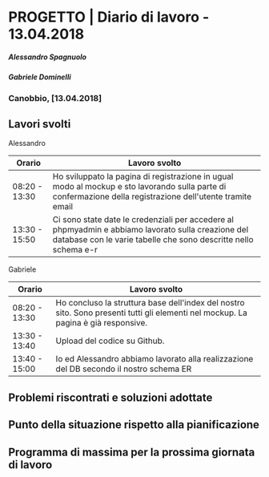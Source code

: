 # PROGETTO | Diario di lavoro - 13.04.2018
##### Alessandro Spagnuolo
##### Gabriele Dominelli
### Canobbio, [13.04.2018]

## Lavori svolti
Alessandro

|Orario        |Lavoro svolto                 |
|--------------|------------------------------|
|08:20 - 13:30 |Ho sviluppato la pagina di registrazione in ugual modo al mockup e sto lavorando sulla parte di confermazione della registrazione dell'utente tramite email|
|13:30 - 15:50 |Ci sono state date le credenziali per accedere al phpmyadmin e abbiamo lavorato sulla creazione del database con le varie tabelle che sono descritte nello schema e-r|

Gabriele

|Orario        |Lavoro svolto                 |
|--------------|------------------------------|
|08:20 - 13:30 |Ho concluso la struttura base dell'index del nostro sito. Sono presenti tutti gli elementi nel mockup. La pagina è già responsive.|
|13:30 - 13:40 |Upload del codice su Github.|
|13:40 - 15:00|Io ed Alessandro abbiamo lavorato alla realizzazione del DB secondo il nostro schema ER|



##  Problemi riscontrati e soluzioni adottate


##  Punto della situazione rispetto alla pianificazione


## Programma di massima per la prossima giornata di lavoro
